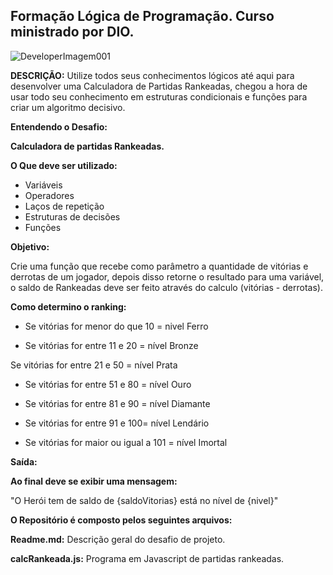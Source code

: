 ## Formação Lógica de Programação. Curso ministrado por DIO.

![DeveloperImagem001](https://github.com/user-attachments/assets/1d95b4a9-dacf-451f-9124-d1762cc752c8)


**DESCRIÇÃO:**
Utilize todos seus conhecimentos lógicos até aqui para desenvolver uma Calculadora de Partidas Rankeadas, chegou a hora de usar todo seu conhecimento em estruturas condicionais e funções para criar um algoritmo decisivo.

**Entendendo o Desafio:**
 

 **Calculadora de partidas Rankeadas.**

**O Que deve ser utilizado:**

- Variáveis
- Operadores
- Laços de repetição
- Estruturas de decisões
- Funções


**Objetivo:**

Crie uma função que recebe como parâmetro a quantidade de vitórias e derrotas de um jogador,
depois disso retorne o resultado para uma variável, o saldo de Rankeadas deve ser feito através do calculo (vitórias - derrotas).


**Como determino o ranking:**

- Se vitórias for menor do que 10 = nivel Ferro

- Se vitórias for entre 11 e 20 = nível Bronze

Se vitórias for entre 21 e 50 = nível Prata

- Se vitórias for entre 51 e 80 = nível Ouro

- Se vitórias for entre 81 e 90 = nível  Diamante

- Se vitórias for entre 91 e 100= nível Lendário

- Se vitórias for maior ou igual a 101 = nível  Imortal


**Saída:**

**Ao final deve se exibir uma mensagem:**

"O Herói tem de saldo de {saldoVitorias} está no nível de {nivel}"


**O Repositório é composto pelos seguintes arquivos:**

**Readme.md:** Descrição geral do desafio de projeto.

**calcRankeada.js:** Programa em Javascript de partidas rankeadas.






